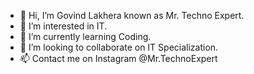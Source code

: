 - 👋 Hi, I’m Govind Lakhera known as Mr. Techno Expert.
- 👀 I’m interested in IT.
- 🌱 I’m currently learning Coding.
- 💞️ I’m looking to collaborate on IT Specialization.
- 📫 Contact me on Instagram @Mr.TechnoExpert
